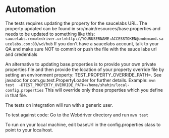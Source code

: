 Automation
===================

The tests requires updating the property for the saucelabs URL. 
The property updated can be found in src/main/resources/base.properties and needs to be updated to something like this:
``saucelabs.remotedriver.url=http://YOURUSERNAME:ACCESSTOKEN@ondemand.saucelabs.com:80/wd/hub``
If you don't have a saucelabs account, talk to your QA and make sure NOT to commit or push the file with the sauce labs url and credentials

An alternative to updating base.properties is to provide your own private properties file and then provide the location of your property override file by setting an environment property: TEST_PROPERTY_OVERRIDE_PATH=<path to your property file>. See javadoc for com.gu.test.PropertyLoader for further details. Example: ``mvn test  -DTEST_PROPERTY_OVERRIDE_PATH=/home/shahin/local-config.properties``
This will override only those properties which you define in that file.

The tests on integration will run with a generic user. 

To test against code:
Go to the Webdriver directory and run ``mvn test``


To run on your local machine, edit baseUrl in the config.properties class to point to your localhost.
